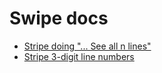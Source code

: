 # Swipe docs

- [Stripe doing "... See all n lines"](https://docs.stripe.com/payments/payment-method-messaging)
- [Stripe 3-digit line numbers](https://docs.stripe.com/payments/quickstart)
